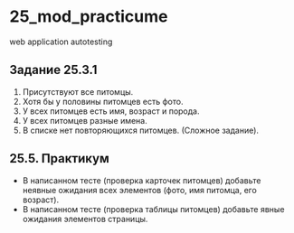 # 25_mod_practicume
web application autotesting
<br><h2>Задание 25.3.1</h2>
1. Присутствуют все питомцы.
2. Хотя бы у половины питомцев есть фото.
3. У всех питомцев есть имя, возраст и порода.
4. У всех питомцев разные имена.
5. В списке нет повторяющихся питомцев. (Сложное задание).

<h2>25.5. Практикум</h2>
<ul>
<li>В написанном тесте (проверка карточек питомцев) добавьте неявные ожидания всех элементов (фото, имя питомца, его возраст).</li>
<li>В написанном тесте (проверка таблицы питомцев) добавьте явные ожидания элементов страницы.</li>
</ul>
